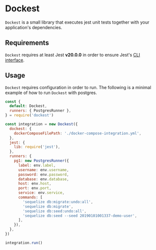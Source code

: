 # Dockest

`Dockest` is a small library that executes jest unit tests together with your application's dependencies.

## Requirements

`Dockest` requires at least Jest **v20.0.0** in order to ensure Jest's [CLI interface](https://github.com/facebook/jest/blob/master/packages/jest-cli/src/cli/index.js#L62).

## Usage

`Dockest` requires configuration in order to run. The following is a minimal example of how to run `Dockest` with postgres.

```javascript
const {
  default: Dockest,
  runners: { PostgresRunner },
} = require('dockest')

const integration = new Dockest({
  dockest: {
    dockerComposeFilePath: './docker-compose-integration.yml',
  },
  jest: {
    lib: require('jest'),
  },
  runners: {
    pg1: new PostgresRunner({
      label: env.label,
      username: env.username,
      password: env.password,
      database: env.database,
      host: env.host,
      port: env.port,
      service: env.service,
      commands: [
        'sequelize db:migrate:undo:all',
        'sequelize db:migrate',
        'sequelize db:seed:undo:all',
        'sequelize db:seed --seed 20190101001337-demo-user',
      ],
    }),
  },
})

integration.run()
```
